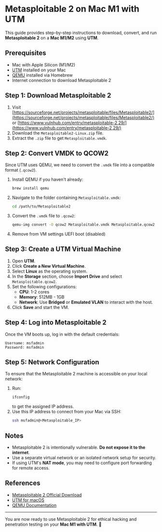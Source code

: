 # Metasploitable 2 on Mac M1 with UTM

This guide provides step-by-step instructions to download, convert, and run **Metasploitable 2** on a **Mac M1/M2** using **UTM**.

## Prerequisites

- Mac with Apple Silicon (M1/M2)
- [UTM](https://mac.getutm.app/) installed on your Mac
- [QEMU](https://www.qemu.org/) installed via Homebrew
- Internet connection to download Metasploitable 2

## Step 1: Download Metasploitable 2

1. Visit [https://sourceforge.net/projects/metasploitable/files/Metasploitable2/](https://sourceforge.net/projects/metasploitable/files/Metasploitable2/) or [https://www.vulnhub.com/entry/metasploitable-2,29/](https://www.vulnhub.com/entry/metasploitable-2,29/)
2. Download the `Metasploitable2-Linux.zip` file.
3. Extract the `.zip` file to get `Metasploitable.vmdk`.

## Step 2: Convert VMDK to QCOW2

Since UTM uses QEMU, we need to convert the `.vmdk` file into a compatible format (`.qcow2`).

1. Install QEMU if you haven't already:
   ```sh
   brew install qemu
   ```
2. Navigate to the folder containing `Metasploitable.vmdk`:
   ```sh
   cd /path/to/Metasploitable2
   ```
3. Convert the `.vmdk` file to `.qcow2`:
   ```sh
   qemu-img convert -O qcow2 Metasploitable.vmdk Metasploitable.qcow2
   ```
4. Remove from VM settings UEFI boot (disabled)

## Step 3: Create a UTM Virtual Machine

1. Open **UTM**.
2. Click **Create a New Virtual Machine**.
3. Select **Linux** as the operating system.
4. In the **Storage** section, choose **Import Drive** and select `Metasploitable.qcow2`.
5. Set the following configurations:
   - **CPU**: 1-2 cores
   - **Memory**: 512MB - 1GB
   - **Network**: Use **Bridged** or **Emulated VLAN** to interact with the host.
6. Click **Save** and start the VM.

## Step 4: Log into Metasploitable 2

Once the VM boots up, log in with the default credentials:

```
Username: msfadmin
Password: msfadmin
```

## Step 5: Network Configuration

To ensure that the Metasploitable 2 machine is accessible on your local network:

1. Run:
   ```sh
   ifconfig
   ```
   to get the assigned IP address.
2. Use this IP address to connect from your Mac via SSH:
   ```sh
   ssh msfadmin@<Metasploitable_IP>
   ```

## Notes

- Metasploitable 2 is intentionally vulnerable. **Do not expose it to the internet**.
- Use a separate virtual network or an isolated network setup for security.
- If using UTM's **NAT mode**, you may need to configure port forwarding for remote access.

## References

- [Metasploitable 2 Official Download](https://sourceforge.net/projects/metasploitable/files/Metasploitable2/)
- [UTM for macOS](https://mac.getutm.app/)
- [QEMU Documentation](https://www.qemu.org/docs/)

---

You are now ready to use Metasploitable 2 for ethical hacking and penetration testing on your **Mac M1 with UTM**. 🎯

